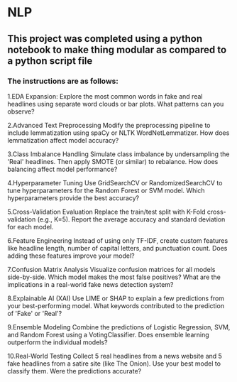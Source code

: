 # NLP 

## This project was completed using a python notebook to make thing modular as compared to a python script file
### The instructions are as follows:
1.EDA Expansion:
Explore the most common words in fake and real headlines using separate word clouds or bar plots. What patterns can you observe?
 
2.Advanced Text Preprocessing
Modify the preprocessing pipeline to include lemmatization using spaCy or NLTK WordNetLemmatizer. How does lemmatization affect model accuracy?
 
3.Class Imbalance Handling
Simulate class imbalance by undersampling the 'Real' headlines. Then apply SMOTE (or similar) to rebalance. How does balancing affect model performance?
 
4.Hyperparameter Tuning
Use GridSearchCV or RandomizedSearchCV to tune hyperparameters for the Random Forest or SVM model. Which hyperparameters provide the best accuracy?
 
5.Cross-Validation Evaluation
Replace the train/test split with K-Fold cross-validation (e.g., K=5). Report the average accuracy and standard deviation for each model.
 
6.Feature Engineering
Instead of using only TF-IDF, create custom features like headline length, number of capital letters, and punctuation count. Does adding these features improve your model?
 
7.Confusion Matrix Analysis
Visualize confusion matrices for all models side-by-side. Which model makes the most false positives? What are the implications in a real-world fake news detection system?
 
8.Explainable AI (XAI)
Use LIME or SHAP to explain a few predictions from your best-performing model. What keywords contributed to the prediction of 'Fake' or 'Real'?
 
9.Ensemble Modeling
Combine the predictions of Logistic Regression, SVM, and Random Forest using a VotingClassifier. Does ensemble learning outperform the individual models?
 
10.Real-World Testing
Collect 5 real headlines from a news website and 5 fake headlines from a satire site (like The Onion). Use your best model to classify them. Were the predictions accurate?
